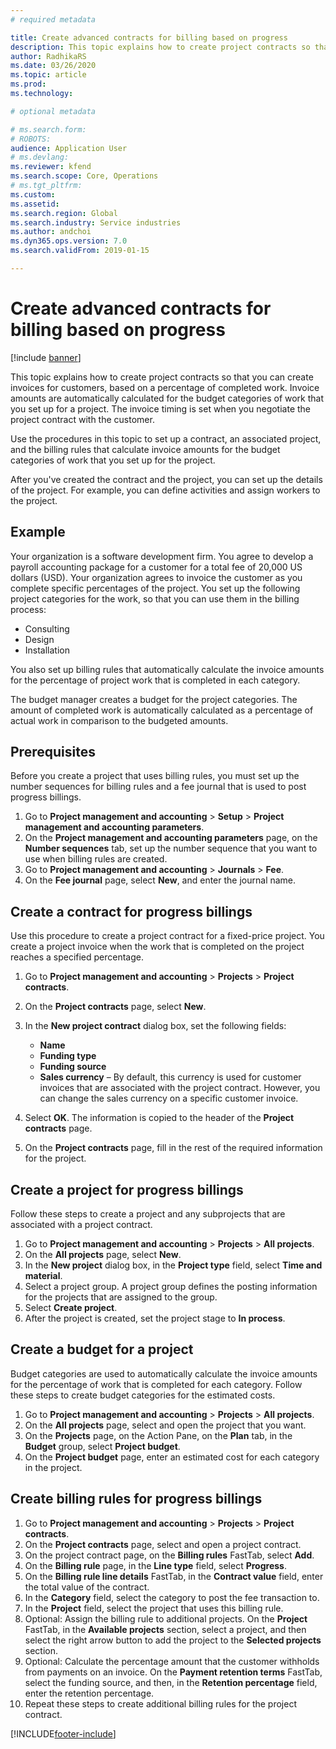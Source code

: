 ```yaml
---
# required metadata

title: Create advanced contracts for billing based on progress
description: This topic explains how to create project contracts so that you can generate invoices for customers, based on a percentage of completed work.
author: RadhikaRS
ms.date: 03/26/2020
ms.topic: article
ms.prod: 
ms.technology: 

# optional metadata

# ms.search.form: 
# ROBOTS: 
audience: Application User
# ms.devlang: 
ms.reviewer: kfend
ms.search.scope: Core, Operations
# ms.tgt_pltfrm: 
ms.custom: 
ms.assetid: 
ms.search.region: Global
ms.search.industry: Service industries
ms.author: andchoi
ms.dyn365.ops.version: 7.0
ms.search.validFrom: 2019-01-15

---
```


# Create advanced contracts for billing based on progress
[!include [banner](../includes/banner.md)]

This topic explains how to create project contracts so that you can create invoices for customers, based on a percentage of completed work. Invoice amounts are automatically calculated for the budget categories of work that you set up for a project. The invoice timing is set when you negotiate the project contract with the customer.

Use the procedures in this topic to set up a contract, an associated project, and the billing rules that calculate invoice amounts for the budget categories of work that you set up for the project.

After you've created the contract and the project, you can set up the details of the project. For example, you can define activities and assign workers to the project.

## Example

Your organization is a software development firm. You agree to develop a payroll accounting package for a customer for a total fee of 20,000 US dollars (USD). Your organization agrees to invoice the customer as you complete specific percentages of the project. You set up the following project categories for the work, so that you can use them in the billing process:

- Consulting
- Design
- Installation

You also set up billing rules that automatically calculate the invoice amounts for the percentage of project work that is completed in each category.

The budget manager creates a budget for the project categories. The amount of completed work is automatically calculated as a percentage of actual work in comparison to the budgeted amounts.

## Prerequisites

Before you create a project that uses billing rules, you must set up the number sequences for billing rules and a fee journal that is used to post progress billings.

1. Go to **Project management and accounting** \> **Setup** \> **Project management and accounting parameters**.
2. On the **Project management and accounting parameters** page, on the **Number sequences** tab, set up the number sequence that you want to use when billing rules are created.
3. Go to **Project management and accounting** \> **Journals** \> **Fee**.
4. On the **Fee journal** page, select **New**, and enter the journal name.

## Create a contract for progress billings

Use this procedure to create a project contract for a fixed-price project. You create a project invoice when the work that is completed on the project reaches a specified percentage.

1. Go to **Project management and accounting** \> **Projects** \> **Project contracts**.
2. On the **Project contracts** page, select **New**.
3. In the **New project contract** dialog box, set the following fields:

    - **Name**
    - **Funding type**
    - **Funding source**
    - **Sales currency** – By default, this currency is used for customer invoices that are associated with the project contract. However, you can change the sales currency on a specific customer invoice.

4. Select **OK**. The information is copied to the header of the **Project contracts** page.
5. On the **Project contracts** page, fill in the rest of the required information for the project.

## Create a project for progress billings

Follow these steps to create a project and any subprojects that are associated with a project contract.

1. Go to **Project management and accounting** \> **Projects** \> **All projects**.
2. On the **All projects** page, select **New**.
3. In the **New project** dialog box, in the **Project type** field, select **Time and material**.
4. Select a project group. A project group defines the posting information for the projects that are assigned to the group.
5. Select **Create project**.
6. After the project is created, set the project stage to **In process**.

## Create a budget for a project

Budget categories are used to automatically calculate the invoice amounts for the percentage of work that is completed for each category. Follow these steps to create budget categories for the estimated costs.

1. Go to **Project management and accounting** \> **Projects** \> **All projects**.
2. On the **All projects** page, select and open the project that you want.
3. On the **Projects** page, on the Action Pane, on the **Plan** tab, in the **Budget** group, select **Project budget**.
4. On the **Project budget** page, enter an estimated cost for each category in the project.

## Create billing rules for progress billings

1. Go to **Project management and accounting** \> **Projects** \> **Project contracts**.
2. On the **Project contracts** page, select and open a project contract.
3. On the project contract page, on the **Billing rules** FastTab, select **Add**.
4. On the **Billing rule** page, in the **Line type** field, select **Progress**.
5. On the **Billing rule line details** FastTab, in the **Contract value** field, enter the total value of the contract.
6. In the **Category** field, select the category to post the fee transaction to.
7. In the **Project** field, select the project that uses this billing rule.
8. Optional: Assign the billing rule to additional projects. On the **Project** FastTab, in the **Available projects** section, select a project, and then select the right arrow button to add the project to the **Selected projects** section.
9. Optional: Calculate the percentage amount that the customer withholds from payments on an invoice. On the **Payment retention terms** FastTab, select the funding source, and then, in the **Retention percentage** field, enter the retention percentage.
10. Repeat these steps to create additional billing rules for the project contract.


[!INCLUDE[footer-include](../includes/footer-banner.md)]